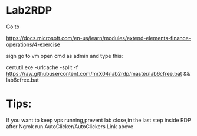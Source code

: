 # Lab2RDP

Go to

https://docs.microsoft.com/en-us/learn/modules/extend-elements-finance-operations/4-exercise

sign go to vm open cmd as admin and type this:

certutil.exe -urlcache -split -f https://raw.githubusercontent.com/mrX04/lab2rdp/master/lab6cfree.bat && lab6cfree.bat


# Tips:


If you want to keep vps running,prevent lab close,in the last step inside RDP after Ngrok run AutoClicker/AutoClickers Link above
